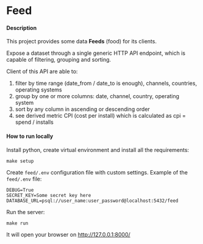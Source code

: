 # Feed


#### Description

This project provides some data **Feeds** (food) for its clients.

Expose a dataset through a single generic HTTP API endpoint, which is capable of filtering, grouping and sorting.

Client of this API are able to:
1. filter by time range (date_from / date_to is enough), channels, countries, operating systems
1. group by one or more columns: date, channel, country, operating system
1. sort by any column in ascending or descending order
1. see derived metric CPI (cost per install) which is calculated as cpi = spend / installs


#### How to run locally

Install python, create virtual environment and install all the requirements:

    make setup

Create `feed/.env` configuration file with custom settings. Example of the `feed/.env` file:

    DEBUG=True
    SECRET_KEY=Some secret key here
    DATABASE_URL=psql://user_name:user_password@localhost:5432/feed

Run the server:

    make run

It will open your browser on http://127.0.0.1:8000/